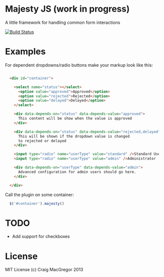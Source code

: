 Majesty JS (work in progress)
==========
A little framework for handling common form interactions

[![Build Status](https://travis-ci.org/craigerm/majesty-js.png?branch=master)](https://travis-ci.org/craigerm/majesty-js)


Examples
========


For dependent dropdowns/radio buttons make your markup look like this:

```html

  <div id="container">

    <select name="status"></select>
      <option value="approved">Approved</option>
      <option value="rejected">Rejected</option>
      <option value="delayed">Delayed</option>
    </select>

    <div data-depends-on="status" data-depends-value="approved">
      This content will be show when the value is approved
    </div>

    <div data-depends-on="status" data-depends-value="rejected,delayed">
      This will be shown if the dropdown value is changed 
      to rejected or delayed
    </div>

    <input type="radio" name="userType" value="standard" />Standard User
    <input type="radio" name="userType" value="admin" />Administrator

    <div data-depends-on="userType" data-depends-value="admin">
      Advanced configuration for admin users should go here.
    </div>

  </div>
```

Call the plugin on some container:

```javascript
  $('#container').majesty()
```

TODO
=========
- Add support for checkboxes

License
=========
MIT License (c) Craig MacGregor 2013
